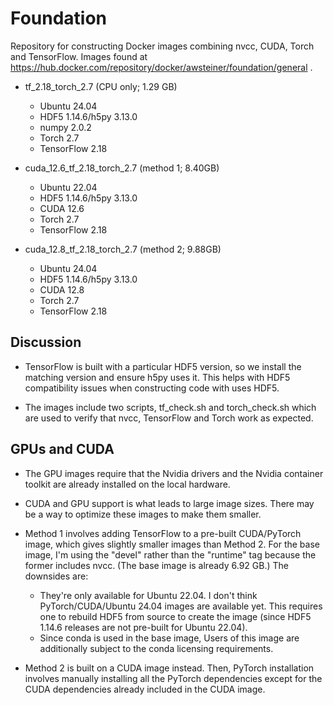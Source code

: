 Foundation
==========

Repository for constructing Docker images combining nvcc, CUDA, Torch
and TensorFlow. Images found at
https://hub.docker.com/repository/docker/awsteiner/foundation/general .

* tf_2.18_torch_2.7 (CPU only; 1.29 GB)

  - Ubuntu 24.04
  - HDF5 1.14.6/h5py 3.13.0
  - numpy 2.0.2
  - Torch 2.7
  - TensorFlow 2.18

* cuda_12.6_tf_2.18_torch_2.7 (method 1; 8.40GB)

  - Ubuntu 22.04
  - HDF5 1.14.6/h5py 3.13.0
  - CUDA 12.6
  - Torch 2.7
  - TensorFlow 2.18

* cuda_12.8_tf_2.18_torch_2.7 (method 2; 9.88GB)

  - Ubuntu 24.04
  - HDF5 1.14.6/h5py 3.13.0
  - CUDA 12.8
  - Torch 2.7
  - TensorFlow 2.18

Discussion
----------

* TensorFlow is built with a particular HDF5 version, so we install
  the matching version and ensure h5py uses it. This helps with HDF5
  compatibility issues when constructing code with uses HDF5.

* The images include two scripts, tf_check.sh and torch_check.sh which
  are used to verify that nvcc, TensorFlow and Torch work as expected.

GPUs and CUDA
-------------

* The GPU images require that the Nvidia drivers and the Nvidia
  container toolkit are already installed on the local hardware.

* CUDA and GPU support is what leads to large image sizes. There may
  be a way to optimize these images to make them smaller.

* Method 1 involves adding TensorFlow to a pre-built CUDA/PyTorch
  image, which gives slightly smaller images than Method 2. For the
  base image, I'm using the "devel" rather than the "runtime" tag
  because the former includes nvcc. (The base image is already 6.92
  GB.) The downsides are:

  - They're only available for Ubuntu 22.04. I don't think
    PyTorch/CUDA/Ubuntu 24.04 images are available yet. This requires
    one to rebuild HDF5 from source to create the image (since HDF5
    1.14.6 releases are not pre-built for Ubuntu 22.04).
  - Since conda is used in the base image, Users of this image are
    additionally subject to the conda licensing requirements.

* Method 2 is built on a CUDA image instead. Then, PyTorch
  installation involves manually installing all the PyTorch
  dependencies except for the CUDA dependencies already included in
  the CUDA image.

